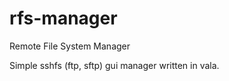 rfs-manager
==========

Remote File System Manager

Simple sshfs (ftp, sftp) gui manager written in vala.

